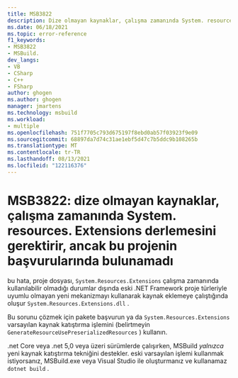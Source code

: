 ```yaml
---
title: MSB3822
description: Dize olmayan kaynaklar, çalışma zamanında System. resources. Extensions derlemesini gerektirir, ancak bu projenin başvurularında bulunamadı.
ms.date: 06/18/2021
ms.topic: error-reference
f1_keywords:
- MSB3822
- MSBuild.
dev_langs:
- VB
- CSharp
- C++
- FSharp
author: ghogen
ms.author: ghogen
manager: jmartens
ms.technology: msbuild
ms.workload:
- multiple
ms.openlocfilehash: 751f7705c793d675197f8ebd0ab57f03923f9e09
ms.sourcegitcommit: 68897da7d74c31ae1ebf5d47c7b5ddc9b108265b
ms.translationtype: MT
ms.contentlocale: tr-TR
ms.lasthandoff: 08/13/2021
ms.locfileid: "122116376"
---
```

# <a name="msb3822-non-string-resources-require-the-systemresourcesextensions-assembly-at-runtime-but-it-was-not-found-in-this-projects-references"></a>MSB3822: dize olmayan kaynaklar, çalışma zamanında System. resources. Extensions derlemesini gerektirir, ancak bu projenin başvurularında bulunamadı

bu hata, proje dosyası, `System.Resources.Extensions` çalışma zamanında kullanılabilir olmadığı durumlar dışında eski .NET Framework proje türleriyle uyumlu olmayan yeni mekanizmayı kullanarak kaynak eklemeye çalıştığında oluşur `System.Resources.Extensions.dll` .

Bu sorunu çözmek için pakete başvurun ya da `System.Resources.Extensions` varsayılan kaynak katıştırma işlemini (belirtmeyin `GenerateResourceUsePreserializedResources` ) kullanın.

.net Core veya .net 5,0 veya üzeri sürümlerde çalışırken, MSBuild _yalnızca_ yeni kaynak katıştırma tekniğini destekler. eski varsayılan işlemi kullanmak istiyorsanız, MSBuild.exe veya Visual Studio ile oluşturmanız ve kullanamaz `dotnet build` .
